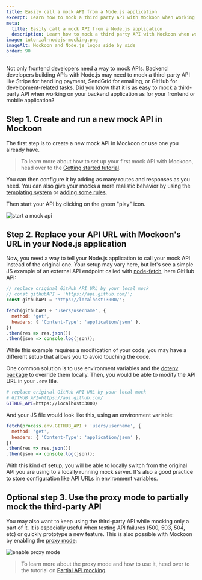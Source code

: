 ```yaml
---
title: Easily call a mock API from a Node.js application
excerpt: Learn how to mock a third party API with Mockoon when working on your Node.js backend application
meta:
  title: Easily call a mock API from a Node.js application
  description: Learn how to mock a third party API with Mockoon when working on your Node.js backend application
image: tutorial-nodejs-mocking.png
imageAlt: Mockoon and Node.js logos side by side
order: 90
---
```



Not only frontend developers need a way to mock APIs. Backend developers building APIs with Node.js may need to mock a third-party API like Stripe for handling payment, SendGrid for emailing, or GitHub for development-related tasks. Did you know that it is as easy to mock a third-party API when working on your backend application as for your frontend or mobile application?

## Step 1. Create and run a new mock API in Mockoon

The first step is to create a new mock API in Mockoon or use one you already have. 

> To learn more about how to set up your first mock API with Mockoon, head over to the [Getting started tutorial](tutorials:getting-started).

You can then configure it by adding as many routes and responses as you need. You can also give your mocks a more realistic behavior by using the [templating system](docs:templating/overview) or [adding some rules](docs:route-responses/dynamic-rules).

Then start your API by clicking on the green "play" icon.

![start a mock api](/images/tutorials/nodejs-mocking/start-mock-api.gif)

## Step 2. Replace your API URL with Mockoon's URL in your Node.js application 

Now, you need a way to tell your Node.js application to call your mock API instead of the original one. 
Your setup may vary here, but let's see a simple JS example of an external API endpoint called with [node-fetch](https://www.npmjs.com/package/node-fetch), here GitHub API:

```js
// replace original GitHub API URL by your local mock
// const githubAPI = 'https://api.github.com/';
const githubAPI = 'https://localhost:3000/';

fetch(githubAPI + 'users/username', {
  method: 'get',
  headers: { 'Content-Type': 'application/json' },
})
.then(res => res.json())
.then(json => console.log(json));
```

While this example requires a modification of your code, you may have a different setup that allows you to avoid touching the code. 

One common solution is to use environment variables and the [dotenv package](https://www.npmjs.com/package/dotenv) to override them locally.
Then, you would be able to modify the API URL in your `.env` file. 

```bash
# replace original GitHub API URL by your local mock
# GITHUB_API=https://api.github.com/
GITHUB_API=https://localhost:3000/
```

And your JS file would look like this, using an environment variable:
```js
fetch(process.env.GITHUB_API + 'users/username', {
  method: 'get',
  headers: { 'Content-Type': 'application/json' },
})
.then(res => res.json())
.then(json => console.log(json));
```

With this kind of setup, you will be able to locally switch from the original API you are using to a locally running mock server. It's also a good practice to store configuration like API URLs in environment variables. 

## Optional step 3. Use the proxy mode to partially mock the third-party API

You may also want to keep using the third-party API while mocking only a part of it. It is especially useful when testing API failures (500, 503, 504, etc) or quickly prototype a new feature. 
This is also possible with Mockoon by enabling the [proxy mode](docs:proxy-mode):

![enable proxy mode](/images/tutorials/nodejs-mocking/enable-proxy-mode.gif)

> To learn more about the proxy mode and how to use it, head over to the tutorial on [Partial API mocking](tutorials:partial-mocking-proxy).

